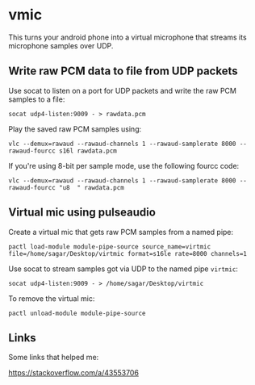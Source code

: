 vmic
====

This turns your android phone into a virtual microphone that streams its microphone samples over UDP.

Write raw PCM data to file from UDP packets
-------------------------------------------

Use socat to listen on a port for UDP packets and write the raw PCM samples to a file:
```
socat udp4-listen:9009 - > rawdata.pcm
```


Play the saved raw PCM samples using:

```
vlc --demux=rawaud --rawaud-channels 1 --rawaud-samplerate 8000 --rawaud-fourcc s16l rawdata.pcm
```

If you're using 8-bit per sample mode, use the following fourcc code:

```
vlc --demux=rawaud --rawaud-channels 1 --rawaud-samplerate 8000 --rawaud-fourcc "u8  " rawdata.pcm
```

Virtual mic using pulseaudio
----------------------------

Create a virtual mic that gets raw PCM samples from a named pipe:
```
pactl load-module module-pipe-source source_name=virtmic file=/home/sagar/Desktop/virtmic format=s16le rate=8000 channels=1
```

Use socat to stream samples got via UDP to the named pipe `virtmic`:

```
socat udp4-listen:9009 - > /home/sagar/Desktop/virtmic
```

To remove the virtual mic:

```
pactl unload-module module-pipe-source
```

Links
-----

Some links that helped me:

https://stackoverflow.com/a/43553706
